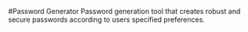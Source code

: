 #Password Generator
Password generation tool that creates robust and secure passwords according to users specified preferences.
